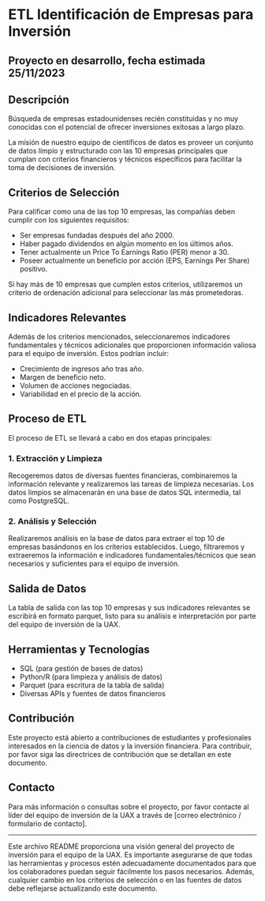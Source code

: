 # ETL Identificación de Empresas para Inversión 
## Proyecto en desarrollo, fecha estimada 25/11/2023

## Descripción
Búsqueda de empresas estadounidenses recién constituidas y no muy conocidas con el potencial de ofrecer inversiones exitosas a largo plazo. 

La misión de nuestro equipo de científicos de datos es proveer un conjunto de datos limpio y estructurado con las 10 empresas principales que cumplan con criterios financieros y técnicos específicos para facilitar la toma de decisiones de inversión.

## Criterios de Selección
Para calificar como una de las top 10 empresas, las compañías deben cumplir con los siguientes requisitos:

- Ser empresas fundadas después del año 2000.
- Haber pagado dividendos en algún momento en los últimos años.
- Tener actualmente un Price To Earnings Ratio (PER) menor a 30.
- Poseer actualmente un beneficio por acción (EPS, Earnings Per Share) positivo.

Si hay más de 10 empresas que cumplen estos criterios, utilizaremos un criterio de ordenación adicional para seleccionar las más prometedoras.

## Indicadores Relevantes
Además de los criterios mencionados, seleccionaremos indicadores fundamentales y técnicos adicionales que proporcionen información valiosa para el equipo de inversión. Estos podrían incluir:

- Crecimiento de ingresos año tras año.
- Margen de beneficio neto.
- Volumen de acciones negociadas.
- Variabilidad en el precio de la acción.

## Proceso de ETL
El proceso de ETL se llevará a cabo en dos etapas principales:

### 1. Extracción y Limpieza
Recogeremos datos de diversas fuentes financieras, combinaremos la información relevante y realizaremos las tareas de limpieza necesarias. Los datos limpios se almacenarán en una base de datos SQL intermedia, tal como PostgreSQL.

### 2. Análisis y Selección
Realizaremos análisis en la base de datos para extraer el top 10 de empresas basándonos en los criterios establecidos. Luego, filtraremos y extraeremos la información e indicadores fundamentales/técnicos que sean necesarios y suficientes para el equipo de inversión.

## Salida de Datos
La tabla de salida con las top 10 empresas y sus indicadores relevantes se escribirá en formato parquet, listo para su análisis e interpretación por parte del equipo de inversión de la UAX.

## Herramientas y Tecnologías
- SQL (para gestión de bases de datos)
- Python/R (para limpieza y análisis de datos)
- Parquet (para escritura de la tabla de salida)
- Diversas APIs y fuentes de datos financieros

## Contribución
Este proyecto está abierto a contribuciones de estudiantes y profesionales interesados en la ciencia de datos y la inversión financiera. Para contribuir, por favor siga las directrices de contribución que se detallan en este documento.

## Contacto
Para más información o consultas sobre el proyecto, por favor contacte al líder del equipo de inversión de la UAX a través de [correo electrónico / formulario de contacto].

---

Este archivo README proporciona una visión general del proyecto de inversión para el equipo de la UAX. Es importante asegurarse de que todas las herramientas y procesos estén adecuadamente documentados para que los colaboradores puedan seguir fácilmente los pasos necesarios. Además, cualquier cambio en los criterios de selección o en las fuentes de datos debe reflejarse actualizando este documento.
